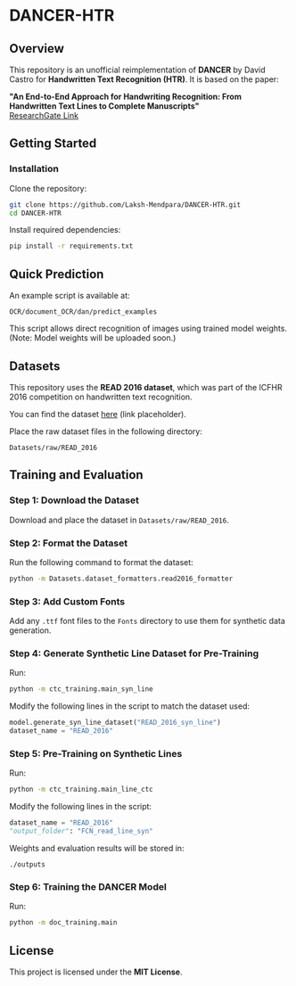 # DANCER-HTR

## Overview
This repository is an unofficial reimplementation of **DANCER** by David Castro for **Handwritten Text Recognition (HTR)**. It is based on the paper:

**"An End-to-End Approach for Handwriting Recognition: From Handwritten Text Lines to Complete Manuscripts"**  
[ResearchGate Link](https://www.researchgate.net/publication/383518443_An_End-to-End_Approach_for_Handwriting_Recognition_From_Handwritten_Text_Lines_to_Complete_Manuscripts)

## Getting Started

### Installation
Clone the repository:
```sh
git clone https://github.com/Laksh-Mendpara/DANCER-HTR.git
cd DANCER-HTR
```

Install required dependencies:
```sh
pip install -r requirements.txt
```

## Quick Prediction
An example script is available at:
```
OCR/document_OCR/dan/predict_examples
```
This script allows direct recognition of images using trained model weights.
(Note: Model weights will be uploaded soon.)

## Datasets
This repository uses the **READ 2016 dataset**, which was part of the ICFHR 2016 competition on handwritten text recognition.

You can find the dataset [here](https://www.read2016.com) (link placeholder).

Place the raw dataset files in the following directory:
```
Datasets/raw/READ_2016
```

## Training and Evaluation
### Step 1: Download the Dataset
Download and place the dataset in `Datasets/raw/READ_2016`.

### Step 2: Format the Dataset
Run the following command to format the dataset:
```sh
python -m Datasets.dataset_formatters.read2016_formatter
```

### Step 3: Add Custom Fonts
Add any `.ttf` font files to the `Fonts` directory to use them for synthetic data generation.

### Step 4: Generate Synthetic Line Dataset for Pre-Training
Run:
```sh
python -m ctc_training.main_syn_line
```
Modify the following lines in the script to match the dataset used:
```python
model.generate_syn_line_dataset("READ_2016_syn_line")
dataset_name = "READ_2016"
```

### Step 5: Pre-Training on Synthetic Lines
Run:
```sh
python -m ctc_training.main_line_ctc
```
Modify the following lines in the script:
```python
dataset_name = "READ_2016"
"output_folder": "FCN_read_line_syn"
```
Weights and evaluation results will be stored in:
```
./outputs
```

### Step 6: Training the DANCER Model
Run:
```sh
python -m doc_training.main
```

## License
This project is licensed under the **MIT License**.

